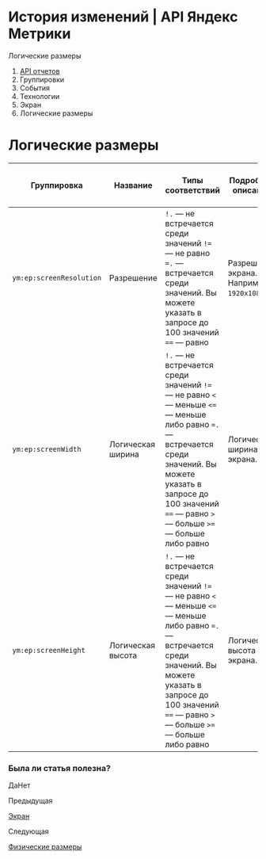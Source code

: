 # История изменений | API Яндекс Метрики

Логические размеры

  1. [API отчетов](../../index.md)
  2. Группировки
  3. События
  4. Технологии
  5. Экран
  6. Логические размеры

# Логические размеры

**Группировка** |  **Название** |  **Типы соответствий** |  **Подробное описание** |  **Расшифровка** |  **Минимальная дата для создания отчета**  
---|---|---|---|---|---  
`ym:ep:screenResolution` |  Разрешение |  `!.` — не встречается среди значений `!=` — не равно `=.` — встречается среди значений. Вы можете указать в запросе до 100 значений `==` — равно |  Разрешение экрана. Например, `1920х1080`. |  |  2009-01-18  
`ym:ep:screenWidth` |  Логическая ширина |  `!.` — не встречается среди значений `!=` — не равно `<` — меньше `<=` — меньше либо равно `=.` — встречается среди значений. Вы можете указать в запросе до 100 значений `==` — равно `>` — больше `>=` — больше либо равно |  Логическая ширина экрана. |  |  2009-01-18  
`ym:ep:screenHeight` |  Логическая высота |  `!.` — не встречается среди значений `!=` — не равно `<` — меньше `<=` — меньше либо равно `=.` — встречается среди значений. Вы можете указать в запросе до 100 значений `==` — равно `>` — больше `>=` — больше либо равно |  Логическая высота экрана. |  |  2009-01-18  
  
### Была ли статья полезна?

ДаНет

Предыдущая

[Экран](../event_paramstechnology_/screen.md)

Следующая

[Физические размеры](physical_screen.md)